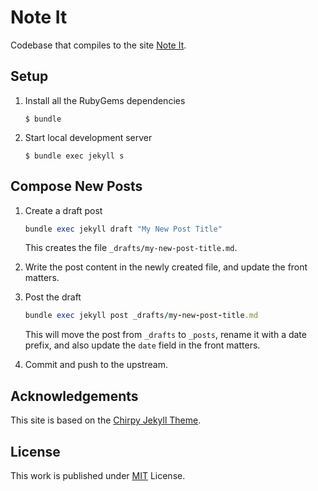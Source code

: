 # Note It

Codebase that compiles to the site [Note It][noteit].

## Setup

1. Install all the RubyGems dependencies

   ```console
   $ bundle
   ```

2. Start local development server

   ```console
   $ bundle exec jekyll s
   ```

## Compose New Posts

1. Create a draft post

   ```ruby
   bundle exec jekyll draft "My New Post Title"
   ```

   This creates the file `_drafts/my-new-post-title.md`.
2. Write the post content in the newly created file, and update the front matters.
3. Post the draft

   ```ruby
   bundle exec jekyll post _drafts/my-new-post-title.md
   ```

   This will move the post from `_drafts` to `_posts`, rename it with a date prefix, and also update the `date` field
   in the front matters.
4. Commit and push to the upstream.

## Acknowledgements

This site is based on the [Chirpy Jekyll Theme][chirpy].

## License

This work is published under [MIT][mit] License.

[noteit]: https://allxiao.github.io
[chirpy]: https://github.com/cotes2020/jekyll-theme-chirpy
[mit]: https://github.com/cotes2020/chirpy-starter/blob/master/LICENSE
